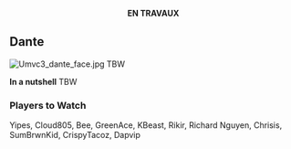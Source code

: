 <center>

**EN TRAVAUX**

</center>

## Dante

![](Umvc3_dante_face.jpg‎ "Umvc3_dante_face.jpg‎") TBW

**In a nutshell** TBW

### Players to Watch

Yipes, Cloud805, Bee, GreenAce, KBeast, Rikir, Richard Nguyen, Chrisis,
SumBrwnKid, CrispyTacoz, Dapvip
